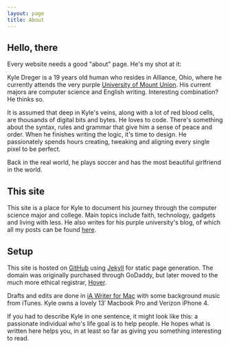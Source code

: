 ```yaml
---
layout: page
title: About
---
```


## Hello, there

Every website needs a good "about" page. He's my shot at it: 

Kyle Dreger is a 19 years old human who resides in Alliance, Ohio, where he currently attends the very purple [University of Mount Union](http://mountunion.edu). His current majors are computer science and English writing. Interesting combination? He thinks so. 

It is assumed that deep in Kyle's veins, along with a lot of red blood cells, are thousands of digital bits and bytes. He loves to code. There's something about the syntax, rules and grammar that give him a sense of peace and order. When he finishes writing the logic, it's time to design. He passionately spends hours creating, tweaking and aligning every single pixel to be perfect. 

Back in the real world, he plays soccer and has the most beautiful girlfriend in the world.

## This site

This site is a place for Kyle to document his journey through the computer science major and college. Main topics include faith, technology, gadgets and living with less. He also writes for his purple university's blog, of which all my posts can be found [here](http://blog.mountunion.edu/blog/author/dregerkq/). 

## Setup

This site is hosted on [GitHub](http://github.com) using [Jekyll](https://github.com/mojombo/jekyll/) for static page generation. The domain was originally purchased through GoDaddy, but later moved to the much more ethical registrar, [Hover](http://hover.com). 

Drafts and edits are done in [iA Writer for Mac](http://www.iawriter.com/) with some background music from iTunes. Kyle owns a lovely 13′ Macbook Pro and Verizon iPhone 4.

If you had to describe Kyle in one sentence, it might look like this: a passionate individual who's life goal is to help people. He hopes what is written here helps you, in at least so far as giving you something interesting to read.